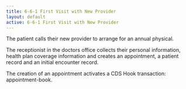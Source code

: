 ```yaml
---
title: 6-6-1 First Visit with New Provider
layout: default
active: 6-6-1 First Visit with New Provider
---
```


The patient calls their new provider to arrange for an annual physical.

The receptionist in the doctors office collects their personal information, health plan coverage information and creates an appointment, a patient record and an initial encounter record.  

The creation of an appointment activates a CDS Hook transaction: appointment-book. 

